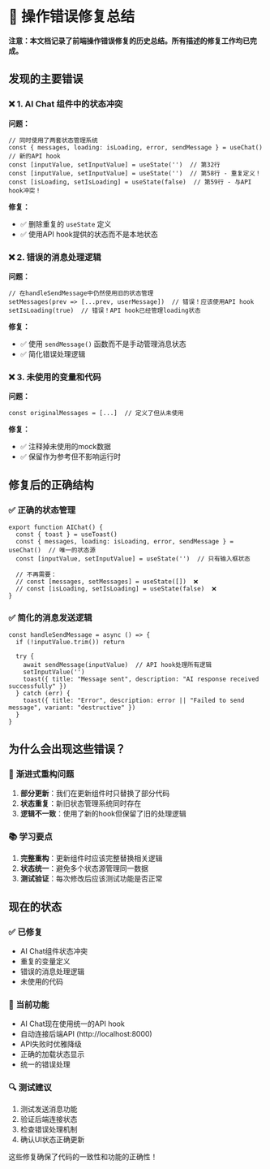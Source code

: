 # 🚨 操作错误修复总结

**注意：本文档记录了前端操作错误修复的历史总结。所有描述的修复工作均已完成。**

## 发现的主要错误

### ❌ **1. AI Chat 组件中的状态冲突**
**问题：**
```tsx
// 同时使用了两套状态管理系统
const { messages, loading: isLoading, error, sendMessage } = useChat()  // 新的API hook
const [inputValue, setInputValue] = useState('')  // 第32行
const [inputValue, setInputValue] = useState('')  // 第58行 - 重复定义！
const [isLoading, setIsLoading] = useState(false)  // 第59行 - 与API hook冲突！
```

**修复：**
- ✅ 删除重复的 `useState` 定义
- ✅ 使用API hook提供的状态而不是本地状态

### ❌ **2. 错误的消息处理逻辑**
**问题：**
```tsx
// 在handleSendMessage中仍然使用旧的状态管理
setMessages(prev => [...prev, userMessage])  // 错误！应该使用API hook
setIsLoading(true)  // 错误！API hook已经管理loading状态
```

**修复：**
- ✅ 使用 `sendMessage()` 函数而不是手动管理消息状态
- ✅ 简化错误处理逻辑

### ❌ **3. 未使用的变量和代码**
**问题：**
```tsx
const originalMessages = [...]  // 定义了但从未使用
```

**修复：**
- ✅ 注释掉未使用的mock数据
- ✅ 保留作为参考但不影响运行时

## 修复后的正确结构

### ✅ **正确的状态管理**
```tsx
export function AIChat() {
  const { toast } = useToast()
  const { messages, loading: isLoading, error, sendMessage } = useChat()  // 唯一的状态源
  const [inputValue, setInputValue] = useState('')  // 只有输入框状态
  
  // 不再需要：
  // const [messages, setMessages] = useState([])  ❌
  // const [isLoading, setIsLoading] = useState(false)  ❌
}
```

### ✅ **简化的消息发送逻辑**
```tsx
const handleSendMessage = async () => {
  if (!inputValue.trim()) return

  try {
    await sendMessage(inputValue)  // API hook处理所有逻辑
    setInputValue('')
    toast({ title: "Message sent", description: "AI response received successfully" })
  } catch (err) {
    toast({ title: "Error", description: error || "Failed to send message", variant: "destructive" })
  }
}
```

## 为什么会出现这些错误？

### 🔄 **渐进式重构问题**
1. **部分更新**：我们在更新组件时只替换了部分代码
2. **状态重复**：新旧状态管理系统同时存在
3. **逻辑不一致**：使用了新的hook但保留了旧的处理逻辑

### 📚 **学习要点**
1. **完整重构**：更新组件时应该完整替换相关逻辑
2. **状态统一**：避免多个状态源管理同一数据
3. **测试验证**：每次修改后应该测试功能是否正常

## 现在的状态

### ✅ **已修复**
- AI Chat组件状态冲突
- 重复的变量定义
- 错误的消息处理逻辑
- 未使用的代码

### 🎯 **当前功能**
- AI Chat现在使用统一的API hook
- 自动连接后端API (http://localhost:8000)
- API失败时优雅降级
- 正确的加载状态显示
- 统一的错误处理

### 🔍 **测试建议**
1. 测试发送消息功能
2. 验证后端连接状态
3. 检查错误处理机制
4. 确认UI状态正确更新

这些修复确保了代码的一致性和功能的正确性！